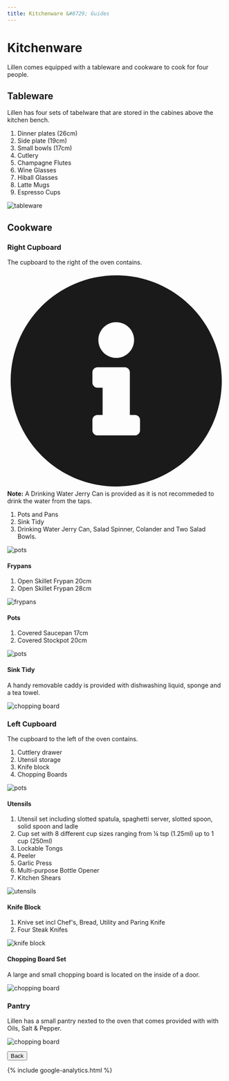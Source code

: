 ```yaml
---
title: Kitchenware &#8729; Guides 
---
```


<link href="../styles/custom.css" rel="stylesheet" />
<link rel="stylesheet" href="https://cdn.jsdelivr.net/npm/bootstrap@4.6.1/dist/css/bootstrap.min.css" integrity="sha384-zCbKRCUGaJDkqS1kPbPd7TveP5iyJE0EjAuZQTgFLD2ylzuqKfdKlfG/eSrtxUkn" crossorigin="anonymous">

# Kitchenware
Lillen comes equipped with a tableware and cookware to cook for four people.

## Tableware
Lillen has four sets of tabelware that are stored in the cabines above the kitchen bench.

1. Dinner plates (26cm)
2. Side plate (19cm)
3. Small bowls (17cm)
4. Cutlery
5. Champagne Flutes
6. Wine Glasses
7. Hiball Glasses
8. Latte Mugs
9. Espresso Cups

![tableware](images/kitchenware-tableware.jpg)

## Cookware

### Right Cupboard
The cupboard to the right of the oven contains.

<div class="alert alert-primary">
    <svg class="svg-inline--fa fa-info-circle fa-w-16" aria-hidden="true" focusable="false" data-prefix="fas" data-icon="info-circle" role="img" xmlns="http://www.w3.org/2000/svg" viewBox="0 0 512 512" data-fa-i2svg=""><path fill="currentColor" d="M256 8C119.043 8 8 119.083 8 256c0 136.997 111.043 248 248 248s248-111.003 248-248C504 119.083 392.957 8 256 8zm0 110c23.196 0 42 18.804 42 42s-18.804 42-42 42-42-18.804-42-42 18.804-42 42-42zm56 254c0 6.627-5.373 12-12 12h-88c-6.627 0-12-5.373-12-12v-24c0-6.627 5.373-12 12-12h12v-64h-12c-6.627 0-12-5.373-12-12v-24c0-6.627 5.373-12 12-12h64c6.627 0 12 5.373 12 12v100h12c6.627 0 12 5.373 12 12v24z"></path></svg>
    <strong>Note:</strong> A Drinking Water Jerry Can is provided as it is not recommeded to drink the water 
from the taps.
</div>

1. Pots and Pans
2. Sink Tidy
3. Drinking Water Jerry Can, Salad Spinner,  Colander and Two Salad Bowls.

![pots](images/kitchenware-right-cupboard.jpg)

#### Frypans
1. Open Skillet Frypan 20cm
2. Open Skillet Frypan 28cm

![frypans](images/kitchenware-cookware-frypans.jpg)

#### Pots
1. Covered Saucepan 17cm
2. Covered Stockpot 20cm

![pots](images/kitchenware-cookware-pots.jpg)

#### Sink Tidy
A handy removable caddy is provided with dishwashing liquid, sponge and a tea towel.

![chopping board](images/kitchenware-sink-tidy.jpg)

### Left Cupboard
The cupboard to the left of the oven contains.

1. Cuttlery drawer
2. Utensil storage
3. Knife block
4. Chopping Boards

![pots](images/kitchenware-left-cupboard.jpg)

#### Utensils
1. Utensil set including slotted spatula, spaghetti server, slotted spoon, solid spoon and ladle
2. Cup set with 8 different cup sizes ranging from &#188; tsp (1.25ml) up to 1 cup (250ml)
3. Lockable Tongs
4. Peeler
5. Garlic Press
6. Multi-purpose Bottle Opener
7. Kitchen Shears

![utensils](images/kitchenware-cookware-utensils.jpg)

#### Knife Block
1. Knive set incl Chef's, Bread, Utility and Paring Knife
2. Four Steak Knifes

![knife block](images/kitchenware-cookware-knife-block.jpg)

#### Chopping Board Set
A large and small chopping board is located on the inside of a door.

![chopping board](images/kitchenware-cookware-chopping-board.jpg)

### Pantry
Lillen has a small pantry nexted to the oven that comes provided with with Oils, Salt & Pepper.

![chopping board](images/kitchenware-pantry.jpg)
 

<a href="/#guides"><button class="nav-button"><i class="arrow arrow-left"></i> Back</button></a>

{% include google-analytics.html %}